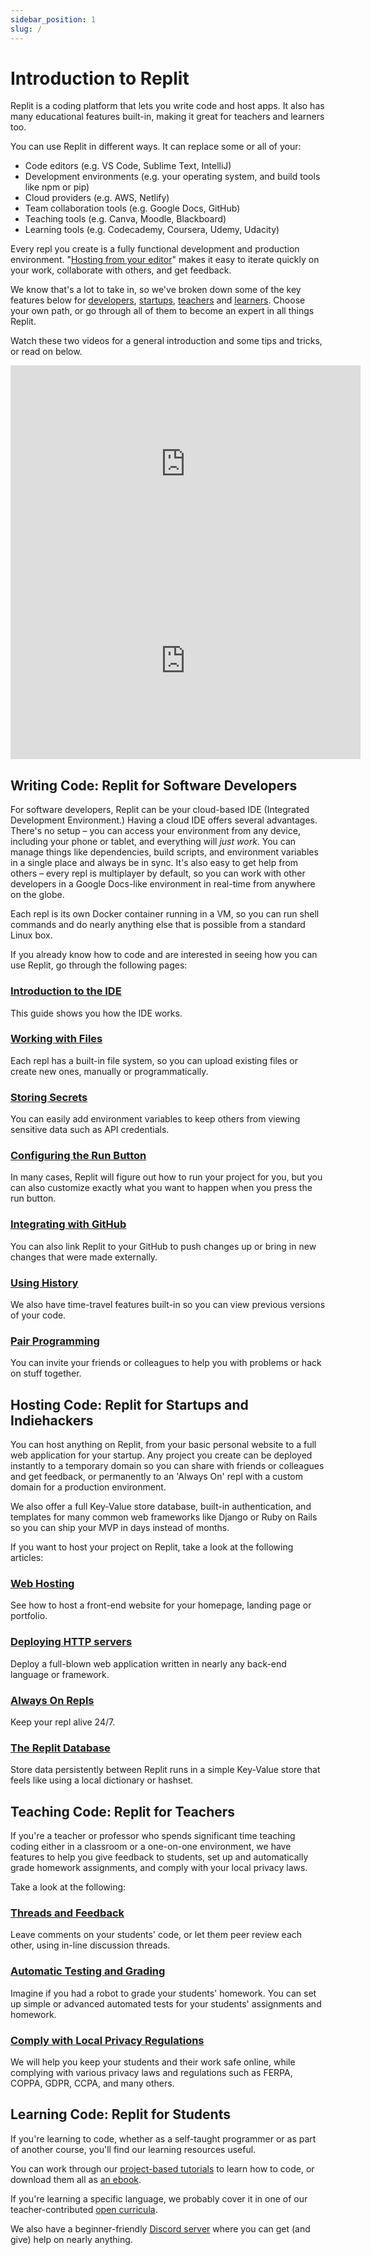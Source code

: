 ```yaml
---
sidebar_position: 1
slug: /
---
```


# Introduction to Replit

Replit is a coding platform that lets you write code and host apps. It also has many educational features built-in, making it great for teachers and learners too.

You can use Replit in different ways. It can replace some or all of your:

* Code editors (e.g. VS Code, Sublime Text, IntelliJ)
* Development environments (e.g. your operating system, and build tools like npm or pip)
* Cloud providers (e.g. AWS, Netlify)
* Team collaboration tools (e.g. Google Docs, GitHub)
* Teaching tools (e.g. Canva, Moodle, Blackboard)
* Learning tools (e.g. Codecademy, Coursera, Udemy, Udacity)

Every repl you create is a fully functional development and production environment. "[Hosting from your editor](https://amasad.me/hosting)" makes it easy to iterate quickly on your work, collaborate with others, and get feedback.

We know that's a lot to take in, so we've broken down some of the key features below for [developers](#developers), [startups](#hosting), [teachers](#teachers) and [learners](#learners). Choose your own path, or go through all of them to become an expert in all things Replit.

Watch these two videos for a general introduction and some tips and tricks, or read on below.

<div class="embed-youtube">
  <iframe width="560" height="315" src="https://www.youtube.com/embed/ZAC0TQEU5gI" frameborder="0" allow="accelerometer; autoplay; clipboard-write; encrypted-media; gyroscope; picture-in-picture" allowfullscreen></iframe>
</div>
<div class="embed-youtube">
  <iframe width="560" height="315" src="https://www.youtube.com/embed/VGiCFnyTRRk" frameborder="0" allow="accelerometer; autoplay; clipboard-write; encrypted-media; gyroscope; picture-in-picture" allowfullscreen></iframe>
</div>

## Writing Code: Replit for Software Developers

For software developers, Replit can be your cloud-based IDE (Integrated Development Environment.) Having a cloud IDE offers several advantages. There's no setup – you can access your environment from any device, including your phone or tablet, and everything will _just work_. You can manage things like dependencies, build scripts, and environment variables in a single place and always be in sync. It's also easy to get help from others – every repl is multiplayer by default, so you can work with other developers in a Google Docs-like environment in real-time from anywhere on the globe.

Each repl is its own Docker container running in a VM, so you can run shell commands and do nearly anything else that is possible from a standard Linux box.

If you already know how to code and are interested in seeing how you can use Replit, go through the following pages:

### [Introduction to the IDE](/tutorials/introduction-to-the-repl-it-ide)
This guide shows you how the IDE works.

### [Working with Files](/tutorials/managing-files-using-repl-it)
Each repl has a built-in file system, so you can upload existing files or create new ones, manually or programmatically.

### [Storing Secrets](/repls/secrets-environment-variables)
You can easily add environment variables to keep others from viewing sensitive data such as API credentials.

### [Configuring the Run Button](/repls/dot-replit)
In many cases, Replit will figure out how to run your project for you, but you can also customize exactly what you want to happen when you press the run button.

### [Integrating with GitHub](/tutorials/github-and-run-button)
You can also link Replit to your GitHub to push changes up or bring in new changes that were made externally.

### [Using History](/repls/history)
We also have time-travel features built-in so you can view previous versions of your code.

### [Pair Programming](/tutorials/pair-programming-using-multiplayer-with-repl-it)
You can invite your friends or colleagues to help you with problems or hack on stuff together.

## Hosting Code: Replit for Startups and Indiehackers

You can host anything on Replit, from your basic personal website to a full web application for your startup. Any project you create can be deployed instantly to a temporary domain so you can share with friends or colleagues and get feedback, or permanently to an 'Always On' repl with a custom domain for a production environment.

We also offer a full Key-Value store database, built-in authentication, and templates for many common web frameworks like Django or Ruby on Rails so you can ship your MVP in days instead of months.

If you want to host your project on Replit, take a look at the following articles:

### [Web Hosting](/repls/web-hosting)
See how to host a front-end website for your homepage, landing page or portfolio.

### [Deploying HTTP servers](/repls/http-servers)
Deploy a full-blown web application written in nearly any back-end language or framework.

### [Always On Repls](/repls/always-on)
Keep your repl alive 24/7.

### [The Replit Database](/misc/database)
Store data persistently between Replit runs in a simple Key-Value store that feels like using a local dictionary or hashset.

## Teaching Code: Replit for Teachers
If you're a teacher or professor who spends significant time teaching coding either in a classroom or a one-on-one environment, we have features to help you give feedback to students, set up and automatically grade homework assignments, and comply with your local privacy laws.

Take a look at the following:

### [Threads and Feedback](/teams-edu/reviewing-submissions#leaving-feedback-on-projects-using-annotations)
Leave comments on your students' code, or let them peer review each other, using in-line discussion threads.

### [Automatic Testing and Grading](/teams-edu/testing-assessments-autograding)
Imagine if you had a robot to grade your students' homework. You can set up simple or advanced automated tests for your students' assignments and homework.

### [Comply with Local Privacy Regulations](/teams-edu/privacy-faq)
We will help you keep your students and their work safe online, while complying with various privacy laws and regulations such as FERPA, COPPA, GDPR, CCPA, and many others.

## Learning Code: Replit for Students

If you're learning to code, whether as a self-taught programmer or as part of another course, you'll find our learning resources useful.

You can work through our [project-based tutorials](/tutorials/overview) to learn how to code, or download them all as [an ebook](https://codewithrepl.it).

If you're learning a specific language, we probably cover it in one of our teacher-contributed [open curricula](/curriculum/Intro).

We also have a beginner-friendly [Discord server](https://replit.com/discord) where you can get (and give) help on nearly anything.
